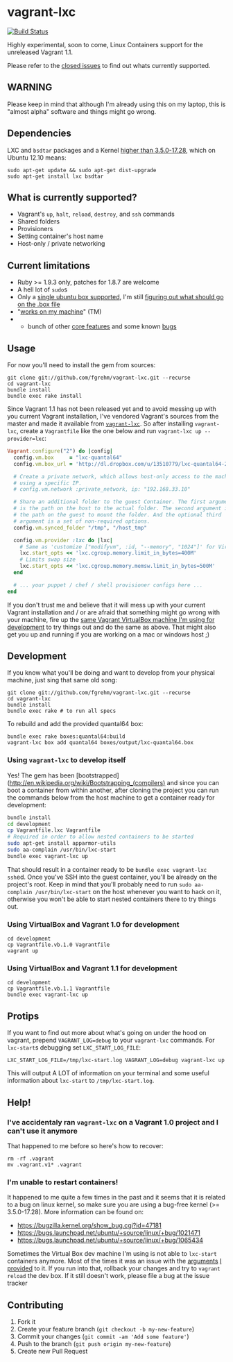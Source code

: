 # vagrant-lxc

[![Build Status](https://travis-ci.org/fgrehm/vagrant-lxc.png?branch=master)](https://travis-ci.org/fgrehm/vagrant-lxc)

Highly experimental, soon to come, Linux Containers support for the unreleased
Vagrant 1.1.

Please refer to the [closed issues](https://github.com/fgrehm/vagrant-lxc/issues?labels=&milestone=&page=1&state=closed)
to find out whats currently supported.


## WARNING

Please keep in mind that although I'm already using this on my laptop, this is
"almost alpha" software and things might go wrong.


## Dependencies

LXC and `bsdtar` packages and a Kernel [higher than 3.5.0-17.28](#im-unable-to-restart-containers),
which on Ubuntu 12.10 means:

```
sudo apt-get update && sudo apt-get dist-upgrade
sudo apt-get install lxc bsdtar
```


## What is currently supported?

* Vagrant's `up`, `halt`, `reload`, `destroy`, and `ssh` commands
* Shared folders
* Provisioners
* Setting container's host name
* Host-only / private networking


## Current limitations

* Ruby >= 1.9.3 only, patches for 1.8.7 are welcome
* A hell lot of `sudo`s
* Only a [single ubuntu box supported](boxes), I'm still [figuring out what should go
  on the .box file](https://github.com/fgrehm/vagrant-lxc/issues/4)
* "[works on  my machine](https://github.com/fgrehm/vagrant-lxc/issues/20)" (TM)
* + bunch of other [core features](https://github.com/fgrehm/vagrant-lxc/issues?labels=core&milestone=&page=1&state=open)
  and some known [bugs](https://github.com/fgrehm/vagrant-lxc/issues?labels=bug&page=1&state=open)


## Usage

For now you'll need to install the gem from sources:

```
git clone git://github.com/fgrehm/vagrant-lxc.git --recurse
cd vagrant-lxc
bundle install
bundle exec rake install
```

Since Vagrant 1.1 has not been released yet and to avoid messing up with you
current Vagrant installation, I've vendored Vagrant's sources from the master
and made it available from [`vagrant-lxc`](bin/vagrant-lxc). So after installing
`vagrant-lxc`, create a `Vagrantfile` like the one below and run
`vagrant-lxc up --provider=lxc`:

```ruby
Vagrant.configure("2") do |config|
  config.vm.box     = "lxc-quantal64"
  config.vm.box_url = 'http://dl.dropbox.com/u/13510779/lxc-quantal64-2013-03-08.box'

  # Create a private network, which allows host-only access to the machine
  # using a specific IP.
  # config.vm.network :private_network, ip: "192.168.33.10"

  # Share an additional folder to the guest Container. The first argument
  # is the path on the host to the actual folder. The second argument is
  # the path on the guest to mount the folder. And the optional third
  # argument is a set of non-required options.
  config.vm.synced_folder "/tmp", "/host_tmp"

  config.vm.provider :lxc do |lxc|
    # Same as 'customize ["modifyvm", :id, "--memory", "1024"]' for VirtualBox
    lxc.start_opts << 'lxc.cgroup.memory.limit_in_bytes=400M'
    # Limits swap size
    lxc.start_opts << 'lxc.cgroup.memory.memsw.limit_in_bytes=500M'
  end

  # ... your puppet / chef / shell provisioner configs here ...
end
```

If you don't trust me and believe that it will mess up with your current Vagrant
installation and / or are afraid that something might go wrong with your machine,
fire up the [same Vagrant VirtualBox machine I'm using for development](#using-virtualbox-and-vagrant-10-for-development)
to try things out and do the same as above. That might also get you up and running
if you are working on a mac or windows host ;)


## Development

If you know what you'll be doing and want to develop from your physical machine,
just sing that same old song:

```
git clone git://github.com/fgrehm/vagrant-lxc.git --recurse
cd vagrant-lxc
bundle install
bundle exec rake # to run all specs
```

To rebuild and add the provided quantal64 box:

```
bundle exec rake boxes:quantal64:build
vagrant-lxc box add quantal64 boxes/output/lxc-quantal64.box
```


### Using `vagrant-lxc` to develop itself

Yes! The gem has been [bootstrapped](http://en.wikipedia.org/wiki/Bootstrapping_(compilers)
and since you can boot a container from within another, after cloning the
project you can run the commands below from the host machine to get a container
ready for development:

```sh
bundle install
cd development
cp Vagrantfile.lxc Vagrantfile
# Required in order to allow nested containers to be started
sudo apt-get install apparmor-utils
sudo aa-complain /usr/bin/lxc-start
bundle exec vagrant-lxc up
```

That should result in a container ready to be `bundle exec vagrant-lxc ssh`ed.
Once you've SSH into the guest container, you'll be already on the project's root.
Keep in mind that you'll probably need to run `sudo aa-complain /usr/bin/lxc-start`
on the host whenever you want to hack on it, otherwise you won't be able to
start nested containers there to try things out.


### Using VirtualBox and Vagrant 1.0 for development

```
cd development
cp Vagrantfile.vb.1.0 Vagrantfile
vagrant up
```

### Using VirtualBox and Vagrant 1.1 for development

```
cd development
cp Vagrantfile.vb.1.1 Vagrantfile
bundle exec vagrant-lxc up
```


## Protips

If you want to find out more about what's going on under the hood on vagrant,
prepend `VAGRANT_LOG=debug` to your `vagrant-lxc` commands. For `lxc-start`s
debugging set `LXC_START_LOG_FILE`:

```
LXC_START_LOG_FILE=/tmp/lxc-start.log VAGRANT_LOG=debug vagrant-lxc up
```

This will output A LOT of information on your terminal and some useful information
about `lxc-start` to `/tmp/lxc-start.log`.


## Help!

### I've accidentaly ran `vagrant-lxc` on a Vagrant 1.0 project and I can't use it anymore

That happened to me before so here's how to recover:

```
rm -rf .vagrant
mv .vagrant.v1* .vagrant
```

### I'm unable to restart containers!

It happened to me quite a few times in the past and it seems that it is related
to a bug on linux kernel, so make sure you are using a bug-free kernel
(>= 3.5.0-17.28). More information can be found on:

* https://bugzilla.kernel.org/show_bug.cgi?id=47181
* https://bugs.launchpad.net/ubuntu/+source/linux/+bug/1021471
* https://bugs.launchpad.net/ubuntu/+source/linux/+bug/1065434

Sometimes the Virtual Box dev machine I'm using is not able to `lxc-start`
containers anymore. Most of the times it was an issue with the [arguments](https://github.com/fgrehm/vagrant-lxc/blob/master/lib/vagrant-lxc/container.rb#L85)
[I provided](https://github.com/fgrehm/vagrant-lxc/blob/master/example/Vagrantfile#L14-L18)
to it. If you run into that, rollback your changes and try to `vagrant reload`
the dev box. If it still doesn't work, please file a bug at the issue tracker


## Contributing

1. Fork it
2. Create your feature branch (`git checkout -b my-new-feature`)
3. Commit your changes (`git commit -am 'Add some feature'`)
4. Push to the branch (`git push origin my-new-feature`)
5. Create new Pull Request
